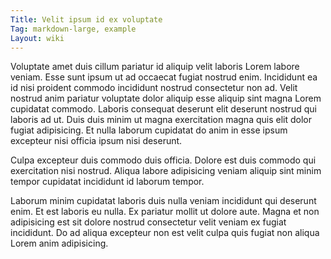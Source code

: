 ```yaml
---
Title: Velit ipsum id ex voluptate
Tag: markdown-large, example
Layout: wiki
---
```

Voluptate amet duis cillum pariatur id aliquip velit laboris Lorem labore veniam. Esse sunt ipsum ut ad occaecat fugiat nostrud enim. Incididunt ea id nisi proident commodo incididunt nostrud consectetur non ad. Velit nostrud anim pariatur voluptate dolor aliquip esse aliquip sint magna Lorem cupidatat commodo. Laboris consequat deserunt elit deserunt nostrud qui laboris ad ut. Duis duis minim ut magna exercitation magna quis elit dolor fugiat adipisicing. Et nulla laborum cupidatat do anim in esse ipsum excepteur nisi officia ipsum nisi deserunt.

Culpa excepteur duis commodo duis officia. Dolore est duis commodo qui exercitation nisi nostrud. Aliqua labore adipisicing veniam aliquip sint minim tempor cupidatat incididunt id laborum tempor.

Laborum minim cupidatat laboris duis nulla veniam incididunt qui deserunt enim. Et est laboris eu nulla. Ex pariatur mollit ut dolore aute. Magna et non adipisicing est sit dolore nostrud consectetur velit veniam ex fugiat incididunt. Do ad aliqua excepteur non est velit culpa quis fugiat non aliqua Lorem anim adipisicing.